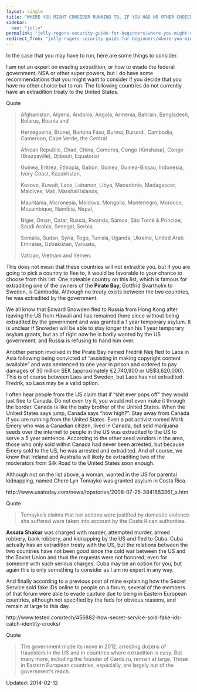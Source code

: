 ```yaml
---
layout: single
title: "WHERE YOU MIGHT CONSIDER RUNNING TO, IF YOU HAD NO OTHER CHOICE"
sidebar:
  nav: "jolly"
permalink: "jolly-rogers-security-guide-for-beginners/where-you-might-consider-running-to-if-you-had-no-choice/"
redirect_from: "jolly-rogers-security-guide-for-beginners/where-you-might-consider-running-to-if-you-had-no-choice"
---
```



<p>In the case that you may have to run, here are some things to consider.</p>
<p>I am not an expert on evading extradition, or how to evade the federal government, NSA or other super powers, but I do have some recommendations that you might want to consider if you decide that you have no other choice but to run. The following countries do not currently have an extradition treaty to the United States.</p>
<div>
<div>Quote</div>
</div>
<blockquote><p>Afghanistan, Algeria, Andorra, Angola, Armenia, Bahrain, Bangladesh, Belarus, Bosnia and</p>
<p>Herzegovina, Brunei, Burkina Faso, Burma, Burundi, Cambodia, Cameroon, Cape Verde, the Central</p>
<p>African Republic, Chad, China, Comoros, Congo (Kinshasa), Congo (Brazzaville), Djibouti, Equatorial</p>
<p>Guinea, Eritrea, Ethiopia, Gabon, Guinea, Guinea-Bissau, Indonesia, Ivory Coast, Kazakhstan,</p>
<p>Kosovo, Kuwait, Laos, Lebanon, Libya, Macedonia, Madagascar, Maldives, Mali, Marshall Islands,</p>
<p>Mauritania, Micronesia, Moldova, Mongolia, Montenegro, Morocco, Mozambique, Namibia, Nepal,</p>
<p>Niger, Oman, Qatar, Russia, Rwanda, Samoa, São Tomé &amp; Príncipe, Saudi Arabia, Senegal, Serbia,</p>
<p>Somalia, Sudan, Syria, Togo, Tunisia, Uganda, Ukraine, United Arab Emirates, Uzbekistan, Vanuatu,</p>
<p>Vatican, Vietnam and Yemen.</p></blockquote>
<p>This does not mean that these countries will not extradite you, but if you are going to pick a country to flee to, it would be favorable to your chance to choose from this list. One noteable country on this list, which is famous for extraditing one of the owners of the <strong>Pirate Bay, </strong> Gottfrid Svartholm to Sweden, is Cambodia. Although no treaty exists between the two countries, he was extradited by the government.</p>
<p>We all know that Edward Snowden fled to Russia from Hong Kong after leaving the US from Hawaii and has remained there since without being extradited by the government and was granted a 1 year temporary asylum. It is unclear if Snowden will be able to stay longer than his 1 year temporary asylum grants, but as of right now he is badly wanted by the US government, and Russia is refusing to hand him over.</p>
<p>Another person involved in the Pirate Bay named Fredrik Neij fled to Laos in Asia following being convicted of &#8220;assisting in making copyright content available&#8221; and was sentenced to one year in prison and ordered to pay damages of 30 million SEK (approximately €2,740,900 or US$3,620,000). This is of course between Laos and Sweden, but Laos has not extradited Fredrik, so Laos may be a valid option.</p>
<p>I often hear people from the US claim that if &#8220;shit ever pops off&#8221; they would just flee to Canada. Do not even try it, you would not even make it through the border. Canada is like the baby brother of the United States. When the United States says jump, Canada says &#8220;how high?&#8221;. Stay away from Canada if you are running from the United States. Even a pot activist named Mark Emery who was a Canadian citizen, lived in Canada, but sold marijuana seeds over the internet to people in the US was extradited to the US to serve a 5 year sentence. According to the other seed vendors in the area, those who only sold within Canada had never been arrested, but because Emery sold to the US, he was arrested and extradited. And of course, we know that Ireland and Australia will likely be extraditing two of the moderators from Silk Road to the United States soon enough.</p>
<p>Although not on the list above, a woman, wanted in the US for parental kidnapping, named Chere Lyn Tomayko was granted asylum in Costa Rica.</p>
<p>http://www.usatoday.com/news/topstories/2008-07-25-3841863361_x.htm</p>
<div>
<div>Quote</div>
</div>
<blockquote><p>Tomayko&#8217;s claims that her actions were justified by domestic violence she suffered were taken into account by the Costa Rican authorities.</p></blockquote>
<p><strong>Assata Shakur</strong> was charged with murder, attempted murder, armed robbery, bank robbery, and kidnapping by the US and fled to Cuba. Cuba actually has an extradition treaty with the US, but the relations between the two countries have not been good since the cold war between the US and the Soviet Union and thus the requests were not honored, even for someone with such serious charges. Cuba may be an option for you, but again this is only something to consider as I am no expert in any way.</p>
<p>And finally according to a previous post of mine explaining how the Secret Service sold fake IDs online to people on a forum, several of the members of that forum were able to evade capture due to being in Eastern European countries, although not specified by the feds for obvious reasons, and remain at large to this day.</p>
<p>http://www.tested.com/tech/456882-how-secret-service-sold-fake-ids-catch-identity-crooks/</p>
<div>
<div>Quote</div>
</div>
<blockquote><p>The government made its move in 2012, arresting dozens of fraudsters in the US and in countries where extradition is easy. But many more, including the founder of Cards.ru, remain at large. Those in Eastern European countries, especially, are largely out of the government&#8217;s reach.</p></blockquote>

Updated: 2014-02-12

